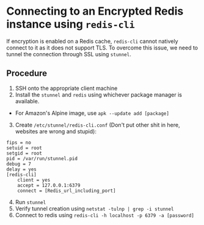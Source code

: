 # Connecting to an Encrypted Redis instance using `redis-cli`

If encryption is enabled on a Redis cache, `redis-cli` cannot natively connect to it as it does not support TLS. To overcome this issue, we need to tunnel the connection through SSL using `stunnel`.

## Procedure

1. SSH onto the appropriate client machine
2. Install the `stunnel` and `redis` using whichever package manager is available.
  * For Amazon's Alpine image, use `apk --update add [package]`
3. Create `/etc/stunnel/redis-cli.conf` (Don't put other shit in here, websites are wrong and stupid):
```
fips = no
setuid = root
setgid = root
pid = /var/run/stunnel.pid
debug = 7
delay = yes
[redis-cli]
    client = yes
    accept = 127.0.0.1:6379
    connect = [Redis_url_including_port]
```
4. Run `stunnel`
5. Verify tunnel creation using `netstat -tulnp | grep -i stunnel`
6. Connect to redis using `redis-cli -h localhost -p 6379 -a [password]`
